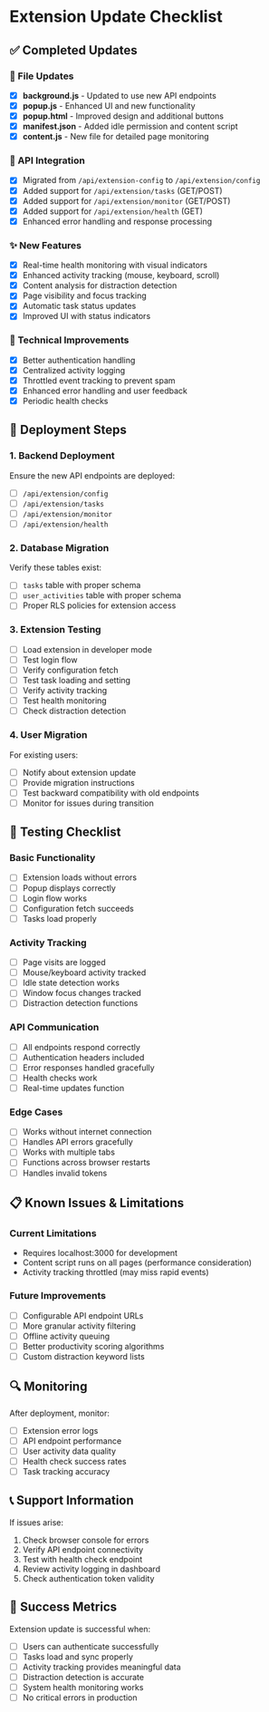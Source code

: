 # Extension Update Checklist

## ✅ Completed Updates

### 📁 File Updates
- [x] **background.js** - Updated to use new API endpoints
- [x] **popup.js** - Enhanced UI and new functionality  
- [x] **popup.html** - Improved design and additional buttons
- [x] **manifest.json** - Added idle permission and content script
- [x] **content.js** - New file for detailed page monitoring

### 🔗 API Integration
- [x] Migrated from `/api/extension-config` to `/api/extension/config`
- [x] Added support for `/api/extension/tasks` (GET/POST)
- [x] Added support for `/api/extension/monitor` (GET/POST)
- [x] Added support for `/api/extension/health` (GET)
- [x] Enhanced error handling and response processing

### ✨ New Features
- [x] Real-time health monitoring with visual indicators
- [x] Enhanced activity tracking (mouse, keyboard, scroll)
- [x] Content analysis for distraction detection
- [x] Page visibility and focus tracking
- [x] Automatic task status updates
- [x] Improved UI with status indicators

### 🔧 Technical Improvements
- [x] Better authentication handling
- [x] Centralized activity logging
- [x] Throttled event tracking to prevent spam
- [x] Enhanced error handling and user feedback
- [x] Periodic health checks

## 🚀 Deployment Steps

### 1. Backend Deployment
Ensure the new API endpoints are deployed:
- [ ] `/api/extension/config`
- [ ] `/api/extension/tasks` 
- [ ] `/api/extension/monitor`
- [ ] `/api/extension/health`

### 2. Database Migration
Verify these tables exist:
- [ ] `tasks` table with proper schema
- [ ] `user_activities` table with proper schema
- [ ] Proper RLS policies for extension access

### 3. Extension Testing
- [ ] Load extension in developer mode
- [ ] Test login flow
- [ ] Verify configuration fetch
- [ ] Test task loading and setting
- [ ] Verify activity tracking
- [ ] Test health monitoring
- [ ] Check distraction detection

### 4. User Migration
For existing users:
- [ ] Notify about extension update
- [ ] Provide migration instructions
- [ ] Test backward compatibility with old endpoints
- [ ] Monitor for issues during transition

## 🧪 Testing Checklist

### Basic Functionality
- [ ] Extension loads without errors
- [ ] Popup displays correctly
- [ ] Login flow works
- [ ] Configuration fetch succeeds
- [ ] Tasks load properly

### Activity Tracking
- [ ] Page visits are logged
- [ ] Mouse/keyboard activity tracked
- [ ] Idle state detection works
- [ ] Window focus changes tracked
- [ ] Distraction detection functions

### API Communication
- [ ] All endpoints respond correctly
- [ ] Authentication headers included
- [ ] Error responses handled gracefully
- [ ] Health checks work
- [ ] Real-time updates function

### Edge Cases
- [ ] Works without internet connection
- [ ] Handles API errors gracefully
- [ ] Works with multiple tabs
- [ ] Functions across browser restarts
- [ ] Handles invalid tokens

## 📋 Known Issues & Limitations

### Current Limitations
- Requires localhost:3000 for development
- Content script runs on all pages (performance consideration)
- Activity tracking throttled (may miss rapid events)

### Future Improvements
- [ ] Configurable API endpoint URLs
- [ ] More granular activity filtering
- [ ] Offline activity queuing
- [ ] Better productivity scoring algorithms
- [ ] Custom distraction keyword lists

## 🔍 Monitoring

After deployment, monitor:
- [ ] Extension error logs
- [ ] API endpoint performance
- [ ] User activity data quality
- [ ] Health check success rates
- [ ] Task tracking accuracy

## 📞 Support Information

If issues arise:
1. Check browser console for errors
2. Verify API endpoint connectivity
3. Test with health check endpoint
4. Review activity logging in dashboard
5. Check authentication token validity

## 🎯 Success Metrics

Extension update is successful when:
- [ ] Users can authenticate successfully
- [ ] Tasks load and sync properly
- [ ] Activity tracking provides meaningful data
- [ ] Distraction detection is accurate
- [ ] System health monitoring works
- [ ] No critical errors in production

